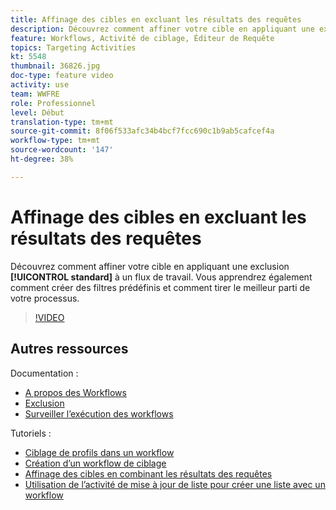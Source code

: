 ```yaml
---
title: Affinage des cibles en excluant les résultats des requêtes
description: Découvrez comment affiner votre cible en appliquant une exclusion standard à un processus. Vous apprendrez également comment créer des filtres prédéfinis et comment tirer le meilleur parti de votre processus.
feature: Workflows, Activité de ciblage, Éditeur de Requête
topics: Targeting Activities
kt: 5548
thumbnail: 36826.jpg
doc-type: feature video
activity: use
team: WWFRE
role: Professionnel
level: Début
translation-type: tm+mt
source-git-commit: 8f06f533afc34b4bcf7fcc690c1b9ab5cafcef4a
workflow-type: tm+mt
source-wordcount: '147'
ht-degree: 38%

---
```



# Affinage des cibles en excluant les résultats des requêtes

Découvrez comment affiner votre cible en appliquant une exclusion **[!UICONTROL standard]** à un flux de travail. Vous apprendrez également comment créer des filtres prédéfinis et comment tirer le meilleur parti de votre processus.

>[!VIDEO](https://video.tv.adobe.com/v/36826?quality=12)

## Autres ressources

Documentation :

* [A propos des Workflows](https://docs.adobe.com/content/help/fr-FR/campaign-classic/using/automating-with-workflows/introduction/about-workflows.html)
* [Exclusion](https://docs.adobe.com/content/help/en/campaign-classic/using/automating-with-workflows/targeting-activities/exclusion.html)
* [Surveiller l’exécution des workflows](https://docs.adobe.com/content/help/en/campaign-classic/using/automating-with-workflows/monitoring-workflows/monitoring-workflow-execution.html)

Tutoriels :

* [Ciblage de profils dans un workflow](/help/getting-started/targeting-profiles-in-a-workflow.md)
* [Création d’un workflow de ciblage](/help/automating-with-workflows/creating-a-targeting-workflow.md)
* [Affinage des cibles en combinant les résultats des requêtes](/help/automating-with-workflows/refining-targets-by-combining-query-results.md)
* [Utilisation de l’activité de mise à jour de liste pour créer une liste avec un workflow](/help/automating-with-workflows/using-the-update-list-activity.md)
